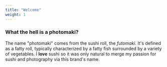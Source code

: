 ```yaml
---
title: "Welcome"
weight: 1
---
```


### What the hell is a photomaki?

The name "photomaki" comes from the sushi roll, the *futomaki*. It's defined as a fatty roll, typically characterized by a fatty fish surrounded by a variety of vegetables. I **love** sushi so it was only natural to merge my passion for sushi and photography via this brand's name.